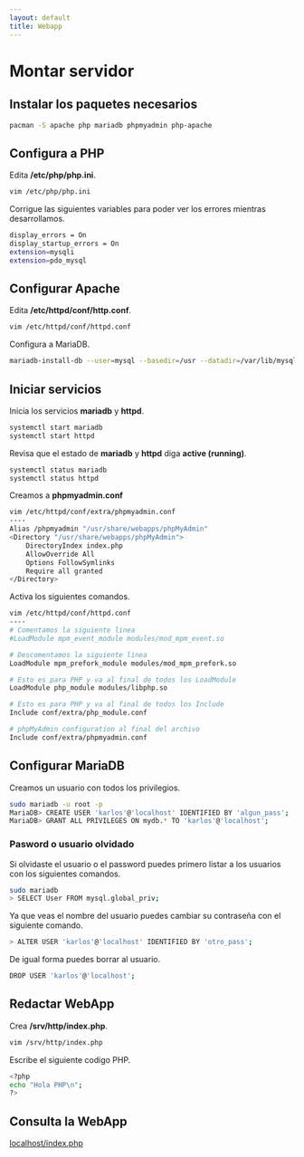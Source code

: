 ```yaml
---
layout: default
title: Webapp
---
```


# Montar servidor

## Instalar los paquetes necesarios
```bash
pacman -S apache php mariadb phpmyadmin php-apache
```

## Configura a PHP
Edita **/etc/php/php.ini**.
```bash
vim /etc/php/php.ini
```
Corrigue las siguientes variables para poder ver los errores mientras desarrollamos.
```bash
display_errors = On
display_startup_errors = On
extension=mysqli
extension=pdo_mysql

```

## Configurar Apache
Edita **/etc/httpd/conf/http.conf**.
```bash
vim /etc/httpd/conf/httpd.conf
```

Configura a MariaDB.
```bash
mariadb-install-db --user=mysql --basedir=/usr --datadir=/var/lib/mysql
```


## Iniciar servicios
Inicia los servicios **mariadb** y **httpd**.
```bash
systemctl start mariadb
systemctl start httpd
```
Revisa que el estado de **mariadb** y **httpd** diga **active (running)**.
```bash
systemctl status mariadb
systemctl status httpd
```
Creamos a **phpmyadmin.conf**
```bash
vim /etc/httpd/conf/extra/phpmyadmin.conf
----
Alias /phpmyadmin "/usr/share/webapps/phpMyAdmin"
<Directory "/usr/share/webapps/phpMyAdmin">
    DirectoryIndex index.php
    AllowOverride All
    Options FollowSymlinks
    Require all granted
</Directory>
```



Activa los siguientes comandos.
```bash
vim /etc/httpd/conf/httpd.conf
----
# Comentamos la siguiente linea
#LoadModule mpm_event_module modules/mod_mpm_event.so

# Descomentamos la siguiente linea
LoadModule mpm_prefork_module modules/mod_mpm_prefork.so

# Esto es para PHP y va al final de todos los LoadModule
LoadModule php_module modules/libphp.so

# Esto es para PHP y va al final de todos los Include
Include conf/extra/php_module.conf

# phpMyAdmin configuration al final del archivo
Include conf/extra/phpmyadmin.conf
```

## Configurar MariaDB
Creamos un usuario con todos los privilegios.
```bash
sudo mariadb -u root -p
MariaDB> CREATE USER 'karlos'@'localhost' IDENTIFIED BY 'algun_pass';
MariaDB> GRANT ALL PRIVILEGES ON mydb.* TO 'karlos'@'localhost';
```
### Pasword o usuario olvidado
Si olvidaste el usuario o el password puedes primero listar a los usuarios con los siguientes comandos.
```bash
sudo mariadb
> SELECT User FROM mysql.global_priv;
```
Ya que veas el nombre del usuario puedes cambiar su contraseña con el siguiente comando.
```bash
> ALTER USER 'karlos'@'localhost' IDENTIFIED BY 'otro_pass';
```
De igual forma puedes borrar al usuario.
```bash
DROP USER 'karlos'@'localhost';
```

## Redactar WebApp
Crea **/srv/http/index.php**.
```bash
vim /srv/http/index.php
```
Escribe el siguiente codigo PHP.
```bash
<?php
echo "Hola PHP\n";
?>
```

## Consulta la WebApp
[localhost/index.php](localhost/index.php)
